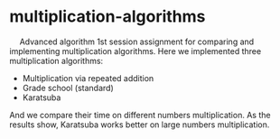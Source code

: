 # multiplication-algorithms
&emsp; Advanced algorithm 1st session assignment for comparing and implementing multiplication algorithms. Here we implemented three multiplication algorithms:
- Multiplication via repeated addition
- Grade school (standard)
- Karatsuba

And we compare their time on different numbers multiplication. As the results show, Karatsuba works better on large numbers multiplication.
